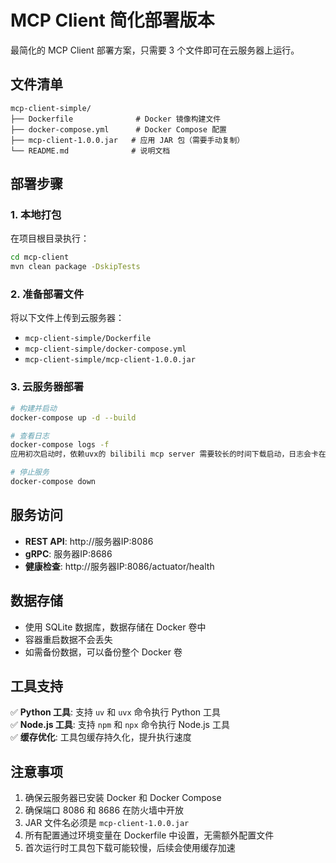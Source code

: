 # MCP Client 简化部署版本

最简化的 MCP Client 部署方案，只需要 3 个文件即可在云服务器上运行。

## 文件清单

```
mcp-client-simple/
├── Dockerfile              # Docker 镜像构建文件
├── docker-compose.yml      # Docker Compose 配置
├── mcp-client-1.0.0.jar   # 应用 JAR 包（需要手动复制）
└── README.md              # 说明文档
```

## 部署步骤

### 1. 本地打包
在项目根目录执行：
```bash
cd mcp-client
mvn clean package -DskipTests
```

### 2. 准备部署文件
将以下文件上传到云服务器：
- `mcp-client-simple/Dockerfile`
- `mcp-client-simple/docker-compose.yml`
- `mcp-client-simple/mcp-client-1.0.0.jar`

### 3. 云服务器部署
```bash
# 构建并启动
docker-compose up -d --build

# 查看日志
docker-compose logs -f
应用初次启动时，依赖uvx的 bilibili mcp server 需要较长的时间下载启动，日志会卡在这里一会，请耐心等待

# 停止服务
docker-compose down
```

## 服务访问

- **REST API**: http://服务器IP:8086
- **gRPC**: 服务器IP:8686
- **健康检查**: http://服务器IP:8086/actuator/health

## 数据存储

- 使用 SQLite 数据库，数据存储在 Docker 卷中
- 容器重启数据不会丢失
- 如需备份数据，可以备份整个 Docker 卷

## 工具支持

✅ **Python 工具**: 支持 `uv` 和 `uvx` 命令执行 Python 工具  
✅ **Node.js 工具**: 支持 `npm` 和 `npx` 命令执行 Node.js 工具  
✅ **缓存优化**: 工具包缓存持久化，提升执行速度  

## 注意事项

1. 确保云服务器已安装 Docker 和 Docker Compose
2. 确保端口 8086 和 8686 在防火墙中开放
3. JAR 文件名必须是 `mcp-client-1.0.0.jar`
4. 所有配置通过环境变量在 Dockerfile 中设置，无需额外配置文件
5. 首次运行时工具包下载可能较慢，后续会使用缓存加速